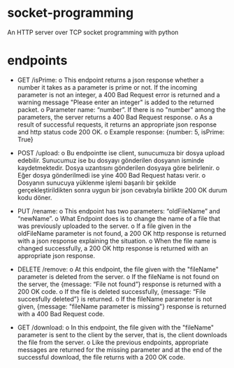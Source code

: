 # socket-programming
An HTTP server over TCP socket programming with python

# endpoints 

- GET /isPrime:
o This endpoint returns a json response whether a number it takes as a parameter is prime or not. If the incoming parameter is not an integer, a 400 Bad Request error is returned and a warning message "Please enter an integer" is added to the returned packet.
o Parameter name: “number”. If there is no "number" among the parameters, the server returns a 400 Bad Request response.
o As a result of successful requests, it returns an appropriate json response and http status code 200 OK.
o Example response: {number: 5, isPrime: True}

- POST /upload:
o Bu endpointte ise client, sunucumuza bir dosya upload edebilir. Sunucumuz ise bu dosyayı gönderilen dosyanın isminde kaydetmektedir. Dosya uzantısını gönderilen dosyaya göre belirlenir.
o Eğer dosya gönderilmedi ise yine 400 Bad Request hatası verir.
o Dosyanın sunucuya yüklenme işlemi başarılı bir şekilde gerçekleştirildikten sonra uygun bir json cevabıyla birlikte 200 OK durum kodu döner.

- PUT /rename:
o This endpoint has two parameters: “oldFileName” and “newName”.
o What Endpoint does is to change the name of a file that was previously uploaded to the server.
o If a file given in the oldFileName parameter is not found, a 200 OK http response is returned with a json response explaining the situation.
o When the file name is changed successfully, a 200 OK http response is returned with an appropriate json response.

- DELETE /remove:
o At this endpoint, the file given with the "fileName" parameter is deleted from the server.
o If the fileName is not found on the server, the {message: “File not found”} response is returned with a 200 OK code.
o If the file is deleted successfully, {message: “File succesfully deleted”} is returned.
o If the fileName parameter is not given, {message: "fileName parameter is missing"} response is returned with a 400 Bad Request code.

- GET /download:
o In this endpoint, the file given with the "fileName" parameter is sent to the client by the server, that is, the client downloads the file from the server.
o Like the previous endpoints, appropriate messages are returned for the missing parameter and at the end of the successful download, the file returns with a 200 OK code.
